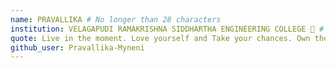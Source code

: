 ```yaml
---
name: PRAVALLIKA # No longer than 28 characters
institution: VELAGAPUDI RAMAKRISHNA SIDDHARTHA ENGINEERING COLLEGE 🚩 # no longer than 58 characters
quote: Live in the moment. Love yourself and Take your chances. Own the outcome # no longer than 100 characters, avoid using quotes(") to guarantee the format remains the same.
github_user: Pravallika-Myneni
---
```

